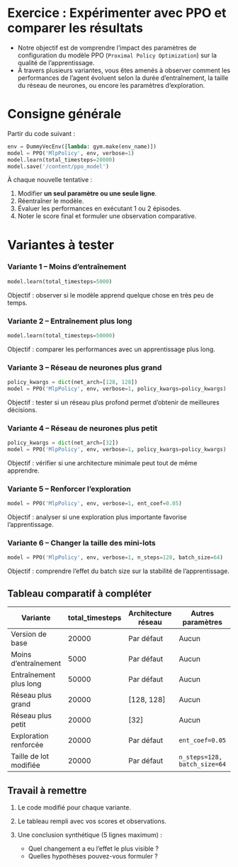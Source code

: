 # Exercice : Expérimenter avec PPO et comparer les résultats



- Notre objectif est de vomprendre l’impact des paramètres de configuration du modèle PPO (`Proximal Policy Optimization`) sur la qualité de l’apprentissage. 
- À travers plusieurs variantes, vous êtes amenés à observer comment les performances de l’agent évoluent selon la durée d’entraînement, la taille du réseau de neurones, ou encore les paramètres d’exploration.



# Consigne générale

Partir du code suivant :

```python
env = DummyVecEnv([lambda: gym.make(env_name)])
model = PPO('MlpPolicy', env, verbose=1)
model.learn(total_timesteps=20000)
model.save('/content/ppo_model')
```

À chaque nouvelle tentative :

1. Modifier **un seul paramètre ou une seule ligne**.
2. Réentraîner le modèle.
3. Évaluer les performances en exécutant 1 ou 2 épisodes.
4. Noter le score final et formuler une observation comparative.



# Variantes à tester

### Variante 1 – Moins d’entraînement

```python
model.learn(total_timesteps=5000)
```

Objectif : observer si le modèle apprend quelque chose en très peu de temps.



### Variante 2 – Entraînement plus long

```python
model.learn(total_timesteps=50000)
```

Objectif : comparer les performances avec un apprentissage plus long.



### Variante 3 – Réseau de neurones plus grand

```python
policy_kwargs = dict(net_arch=[128, 128])
model = PPO('MlpPolicy', env, verbose=1, policy_kwargs=policy_kwargs)
```

Objectif : tester si un réseau plus profond permet d’obtenir de meilleures décisions.


### Variante 4 – Réseau de neurones plus petit

```python
policy_kwargs = dict(net_arch=[32])
model = PPO('MlpPolicy', env, verbose=1, policy_kwargs=policy_kwargs)
```

Objectif : vérifier si une architecture minimale peut tout de même apprendre.



### Variante 5 – Renforcer l’exploration

```python
model = PPO('MlpPolicy', env, verbose=1, ent_coef=0.05)
```

Objectif : analyser si une exploration plus importante favorise l’apprentissage.



### Variante 6 – Changer la taille des mini-lots

```python
model = PPO('MlpPolicy', env, verbose=1, n_steps=128, batch_size=64)
```

Objectif : comprendre l’effet du batch size sur la stabilité de l’apprentissage.



## Tableau comparatif à compléter

| Variante               | total\_timesteps | Architecture réseau | Autres paramètres            | Score moyen | Observation |
| ---------------------- | ---------------- | ------------------- | ---------------------------- | ----------- | ----------- |
| Version de base        | 20000            | Par défaut          | Aucun                        |             |             |
| Moins d’entraînement   | 5000             | Par défaut          | Aucun                        |             |             |
| Entraînement plus long | 50000            | Par défaut          | Aucun                        |             |             |
| Réseau plus grand      | 20000            | \[128, 128]         | Aucun                        |             |             |
| Réseau plus petit      | 20000            | \[32]               | Aucun                        |             |             |
| Exploration renforcée  | 20000            | Par défaut          | `ent_coef=0.05`              |             |             |
| Taille de lot modifiée | 20000            | Par défaut          | `n_steps=128, batch_size=64` |             |             |



## Travail à remettre

1. Le code modifié pour chaque variante.
2. Le tableau rempli avec vos scores et observations.
3. Une conclusion synthétique (5 lignes maximum) :

   * Quel changement a eu l’effet le plus visible ?
   * Quelles hypothèses pouvez-vous formuler ?


